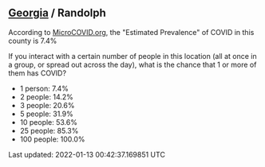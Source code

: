 
## [Georgia](/united-states/georgia) / Randolph

According to [MicroCOVID.org](http://microcovid.org),
the "Estimated Prevalence" of COVID in this county is 7.4%

If you interact with a certain number of people in this location
(all at once in a group, or spread out across the day), what is the chance that
1 or more of them has COVID?

- 1 person: 7.4%
- 2 people: 14.2%
- 3 people: 20.6%
- 5 people: 31.9%
- 10 people: 53.6%
- 25 people: 85.3%
- 100 people: 100.0%

Last updated: 2022-01-13 00:42:37.169851 UTC
